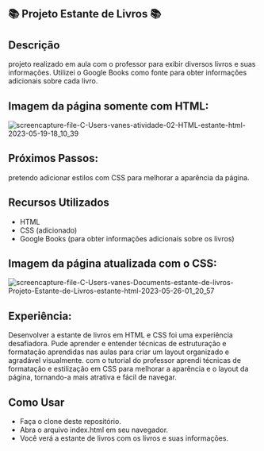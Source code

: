 
  📚 Projeto Estante de Livros 📚
 -------------------------------------------------------

## Descrição

projeto realizado em aula com o professor para exibir diversos livros e suas informações. Utilizei o Google Books como fonte para obter informações adicionais sobre cada livro.

## Imagem da página somente com HTML:

![screencapture-file-C-Users-vanes-atividade-02-HTML-estante-html-2023-05-19-18_10_39](https://github.com/sant1ana/Curso-Codifica/assets/93404790/2358b7a8-0757-4f56-b827-d4b249db34b3)

## Próximos Passos:
pretendo adicionar estilos com CSS para melhorar a aparência da página. 

## Recursos Utilizados

- HTML
- CSS (adicionado)
- Google Books (para obter informações adicionais sobre os livros) <br>


## Imagem da página atualizada com o CSS:


![screencapture-file-C-Users-vanes-Documents-estante-de-livros-Projeto-Estante-de-Livros-estante-html-2023-05-26-01_20_57](https://github.com/sant1ana/Curso-Codifica/assets/93404790/dd43420c-e625-48a6-a6bb-6d9e72587954)

## Experiência:

Desenvolver a estante de livros em HTML e CSS foi uma experiência desafiadora. Pude  aprender e entender técnicas de estruturação e formatação aprendidas nas aulas para criar um layout organizado e agradável visualmente. com o tutorial do professor aprendi técnicas de formatação e estilização em CSS para melhorar a aparência  e o layout da página, tornando-a mais atrativa e fácil de navegar.

## Como Usar

- Faça o clone deste repositório.
- Abra o arquivo index.html em seu navegador.
- Você verá a estante de livros com os livros e suas informações.

